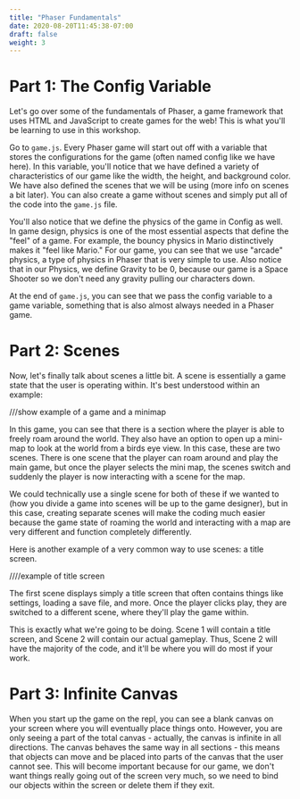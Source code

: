 ```yaml
---
title: "Phaser Fundamentals"
date: 2020-08-20T11:45:38-07:00
draft: false
weight: 3
---
```


# Part 1: The Config Variable

Let's go over some of the fundamentals of Phaser, a game framework that uses HTML and JavaScript to create games for the web! This is what you'll be learning to use in this workshop.

Go to `game.js`. Every Phaser game will start out off with a variable that stores the configurations for the game (often named config like we have here). In this variable, you'll notice that we have defined a variety of characteristics of our game like the width, the height, and background color. We have also defined the scenes that we will be using (more info on scenes a bit later). You can also create a game without scenes and simply put all of the code into the `game.js` file.

You'll also notice that we define the physics of the game in Config as well. In game design, physics is one of the most essential aspects that define the "feel" of a game. For example, the bouncy physics in Mario distinctively makes it "feel like Mario." For our game, you can see that we use "arcade" physics, a type of physics in Phaser that is very simple to use. Also notice that in our Physics, we define Gravity to be 0, because our game is a Space Shooter so we don't need any gravity pulling our characters down.

At the end of `game.js`, you can see that we pass the config variable to a game variable, something that is also almost always needed in a Phaser game.

# Part 2: Scenes

Now, let's finally talk about scenes a little bit. A scene is essentially a game state that the user is operating within. It's best understood within an example:

///show example of a game and a minimap

In this game, you can see that there is a section where the player is able to freely roam around the world. They also have an option to open up a mini-map to look at the world from a birds eye view. In this case, these are two scenes. There is one scene that the player can roam around and play the main game, but once the player selects the mini map, the scenes switch and suddenly the player is now interacting with a scene for the map.

We could technically use a single scene for both of these if we wanted to (how you divide a game into scenes will be up to the game designer), but in this case, creating separate scenes will make the coding much easier because the game state of roaming the world and interacting with a map are very different and function completely differently.

Here is another example of a very common way to use scenes: a title screen.

////example of title screen

The first scene displays simply a title screen that often contains things like settings, loading a save file, and more. Once the player clicks play, they are switched to a different scene, where they'll play the game within.

This is exactly what we're going to be doing. Scene 1 will contain a title screen, and Scene 2 will contain our actual gameplay. Thus, Scene 2 will have the majority of the code, and it'll be where you will do most if your work.

# Part 3: Infinite Canvas

When you start up the game on the repl, you can see a blank canvas on your screen where you will eventually place things onto. However, you are only seeing a part of the total canvas - actually, the canvas is infinite in all directions. The canvas behaves the same way in all sections - this means that objects can move and be placed into parts of the canvas that the user cannot see. This will become important because for our game, we don't want things really going out of the screen very much, so we need to bind our objects within the screen or delete them if they exit.

